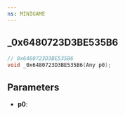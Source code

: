```yaml
---
ns: MINIGAME
---
```

## _0x6480723D3BE535B6

```c
// 0x6480723D3BE535B6
void _0x6480723D3BE535B6(Any p0);
```

## Parameters
* **p0**:
